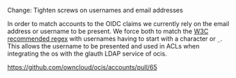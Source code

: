 Change: Tighten screws on usernames and email addresses

In order to match accounts to the OIDC claims we currently rely on the email address or username to be present. We force both to match the [W3C recommended regex](https://www.w3.org/TR/2016/REC-html51-20161101/sec-forms.html#valid-e-mail-address) with usernames having to start with a character or `_`. This allows the username to be presented and used in ACLs when integrating the os with the glauth LDAP service of ocis.

https://github.com/owncloud/ocis/accounts/pull/65

